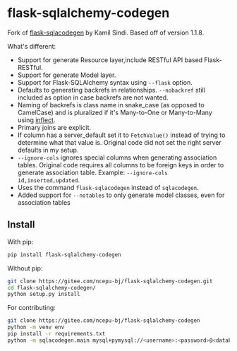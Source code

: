 # flask-sqlalchemy-codegen

Fork of [flask-sqlacodegen](https://github.com/ksindi/flask-sqlacodegen) by Kamil Sindi. Based off of version 1.1.8.

What's different:
* Support for generate Resource layer,include RESTful API based Flask-RESTful.
* Support for generate Model layer.
* Support for Flask-SQLAlchemy syntax using `--flask` option.
* Defaults to generating backrefs in relationships. `--nobackref` still included as option in case backrefs are not wanted. 
* Naming of backrefs is class name in snake_case (as opposed to CamelCase) and is pluralized if it's Many-to-One or Many-to-Many using [inflect](https://pypi.python.org/pypi/inflect).
* Primary joins are explicit.
* If column has a server_default set it to `FetchValue()` instead of trying to determine what that value is. Original code did not set the right server defaults in my setup.
* `--ignore-cols` ignores special columns when generating association tables. Original code requires all columns to be foreign keys in order to generate association table. Example: `--ignore-cols id,inserted,updated`.
* Uses the command `flask-sqlacodegen` instead of `sqlacodegen`.
* Added support for `--notables` to only generate model classes, even for association tables

## Install

With pip:
```sh
pip install flask-sqlalchemy-codegen
```

Without pip:
```sh
git clone https://gitee.com/ncepu-bj/flask-sqlalchemy-codegen.git
cd flask-sqlalchemy-codegen/
python setup.py install
```

For contributing:
```sh
git clone https://gitee.com/ncepu-bj/flask-sqlalchemy-codegen
python -m venv env
pip install -r requirements.txt
python -m sqlacodegen.main mysql+pymysql://<username>:<password>@<database-ip>:<port>/<database-name> --flask --models_layer --controller_layer --outdir ddist[--tables <tablenames>] [--notables] 
```
